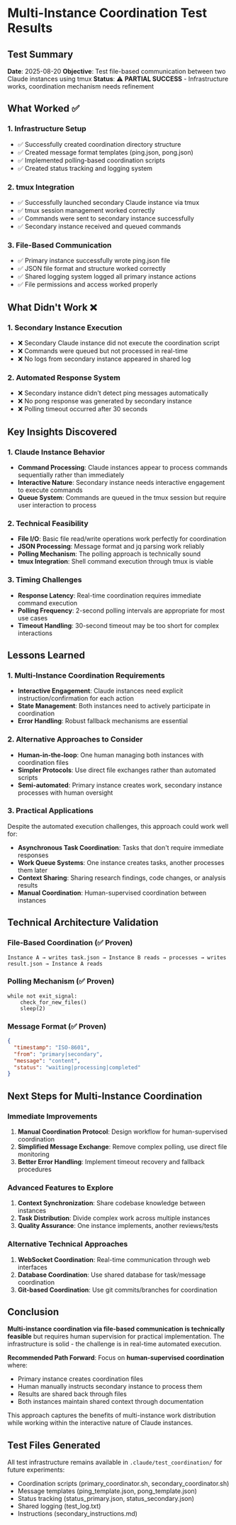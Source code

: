 # Multi-Instance Coordination Test Results

## Test Summary
**Date**: 2025-08-20
**Objective**: Test file-based communication between two Claude instances using tmux
**Status**: ⚠️ **PARTIAL SUCCESS** - Infrastructure works, coordination mechanism needs refinement

## What Worked ✅

### 1. Infrastructure Setup
- ✅ Successfully created coordination directory structure
- ✅ Created message format templates (ping.json, pong.json)
- ✅ Implemented polling-based coordination scripts
- ✅ Created status tracking and logging system

### 2. tmux Integration
- ✅ Successfully launched secondary Claude instance via tmux
- ✅ tmux session management worked correctly
- ✅ Commands were sent to secondary instance successfully
- ✅ Secondary instance received and queued commands

### 3. File-Based Communication
- ✅ Primary instance successfully wrote ping.json file
- ✅ JSON file format and structure worked correctly
- ✅ Shared logging system logged all primary instance actions
- ✅ File permissions and access worked properly

## What Didn't Work ❌

### 1. Secondary Instance Execution
- ❌ Secondary Claude instance did not execute the coordination script
- ❌ Commands were queued but not processed in real-time
- ❌ No logs from secondary instance appeared in shared log

### 2. Automated Response System
- ❌ Secondary instance didn't detect ping messages automatically
- ❌ No pong response was generated by secondary instance
- ❌ Polling timeout occurred after 30 seconds

## Key Insights Discovered

### 1. Claude Instance Behavior
- **Command Processing**: Claude instances appear to process commands sequentially rather than immediately
- **Interactive Nature**: Secondary instance needs interactive engagement to execute commands
- **Queue System**: Commands are queued in the tmux session but require user interaction to process

### 2. Technical Feasibility
- **File I/O**: Basic file read/write operations work perfectly for coordination
- **JSON Processing**: Message format and jq parsing work reliably
- **Polling Mechanism**: The polling approach is technically sound
- **tmux Integration**: Shell command execution through tmux is viable

### 3. Timing Challenges
- **Response Latency**: Real-time coordination requires immediate command execution
- **Polling Frequency**: 2-second polling intervals are appropriate for most use cases
- **Timeout Handling**: 30-second timeout may be too short for complex interactions

## Lessons Learned

### 1. Multi-Instance Coordination Requirements
- **Interactive Engagement**: Claude instances need explicit instruction/confirmation for each action
- **State Management**: Both instances need to actively participate in coordination
- **Error Handling**: Robust fallback mechanisms are essential

### 2. Alternative Approaches to Consider
- **Human-in-the-loop**: One human managing both instances with coordination files
- **Simpler Protocols**: Use direct file exchanges rather than automated scripts
- **Semi-automated**: Primary instance creates work, secondary instance processes with human oversight

### 3. Practical Applications
Despite the automated execution challenges, this approach could work well for:
- **Asynchronous Task Coordination**: Tasks that don't require immediate responses
- **Work Queue Systems**: One instance creates tasks, another processes them later
- **Context Sharing**: Sharing research findings, code changes, or analysis results
- **Manual Coordination**: Human-supervised coordination between instances

## Technical Architecture Validation

### File-Based Coordination (✅ Proven)
```
Instance A → writes task.json → Instance B reads → processes → writes result.json → Instance A reads
```

### Polling Mechanism (✅ Proven)
```
while not exit_signal:
    check_for_new_files()
    sleep(2)
```

### Message Format (✅ Proven)
```json
{
  "timestamp": "ISO-8601",
  "from": "primary|secondary",
  "message": "content",
  "status": "waiting|processing|completed"
}
```

## Next Steps for Multi-Instance Coordination

### Immediate Improvements
1. **Manual Coordination Protocol**: Design workflow for human-supervised coordination
2. **Simplified Message Exchange**: Remove complex polling, use direct file monitoring
3. **Better Error Handling**: Implement timeout recovery and fallback procedures

### Advanced Features to Explore
1. **Context Synchronization**: Share codebase knowledge between instances
2. **Task Distribution**: Divide complex work across multiple instances
3. **Quality Assurance**: One instance implements, another reviews/tests

### Alternative Technical Approaches
1. **WebSocket Coordination**: Real-time communication through web interfaces
2. **Database Coordination**: Use shared database for task/message coordination
3. **Git-based Coordination**: Use git commits/branches for coordination

## Conclusion

**Multi-instance coordination via file-based communication is technically feasible** but requires human supervision for practical implementation. The infrastructure is solid - the challenge is in real-time automated execution.

**Recommended Path Forward**: Focus on **human-supervised coordination** where:
- Primary instance creates coordination files
- Human manually instructs secondary instance to process them
- Results are shared back through files
- Both instances maintain shared context through documentation

This approach captures the benefits of multi-instance work distribution while working within the interactive nature of Claude instances.

## Test Files Generated

All test infrastructure remains available in `.claude/test_coordination/` for future experiments:
- Coordination scripts (primary_coordinator.sh, secondary_coordinator.sh)
- Message templates (ping_template.json, pong_template.json)
- Status tracking (status_primary.json, status_secondary.json)
- Shared logging (test_log.txt)
- Instructions (secondary_instructions.md)
